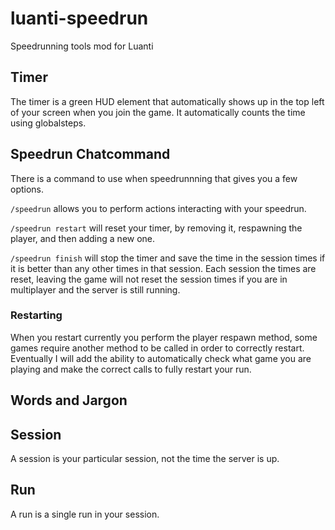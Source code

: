 # luanti-speedrun
Speedrunning tools mod for Luanti

## Timer

The timer is a green HUD element that automatically shows up in the top left of your screen when you join the game. It automatically counts the time using globalsteps.

## Speedrun Chatcommand

There is a command to use when speedrunnning that gives you a few options.

`/speedrun` allows you to perform actions interacting with your speedrun.

`/speedrun restart` will reset your timer, by removing it, respawning the player, and then adding a new one.

`/speedrun finish` will stop the timer and save the time in the session times if it is better than any other times in that session.
Each session the times are reset, leaving the game will not reset the session times if you are in multiplayer and the server is still running.

### Restarting

When you restart currently you perform the player respawn method, some games require another method to be called in order to correctly restart.
Eventually I will add the ability to automatically check what game you are playing and make the correct calls to fully restart your run.

## Words and Jargon

## Session
A session is your particular session, not the time the server is up.

## Run
A run is a single run in your session.
